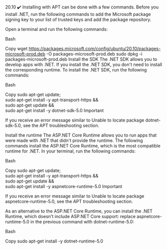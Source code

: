 20.10 ✔️
Installing with APT can be done with a few commands. Before you install .NET, run the following commands to add the Microsoft package signing key to your list of trusted keys and add the package repository.

Open a terminal and run the following commands:

Bash

Copy
wget https://packages.microsoft.com/config/ubuntu/20.10/packages-microsoft-prod.deb -O packages-microsoft-prod.deb
sudo dpkg -i packages-microsoft-prod.deb
Install the SDK
The .NET SDK allows you to develop apps with .NET. If you install the .NET SDK, you don't need to install the corresponding runtime. To install the .NET SDK, run the following commands:

Bash

Copy
sudo apt-get update; \
  sudo apt-get install -y apt-transport-https && \
  sudo apt-get update && \
  sudo apt-get install -y dotnet-sdk-5.0
 Important

If you receive an error message similar to Unable to locate package dotnet-sdk-5.0, see the APT troubleshooting section.

Install the runtime
The ASP.NET Core Runtime allows you to run apps that were made with .NET that didn't provide the runtime. The following commands install the ASP.NET Core Runtime, which is the most compatible runtime for .NET. In your terminal, run the following commands:

Bash

Copy
sudo apt-get update; \
  sudo apt-get install -y apt-transport-https && \
  sudo apt-get update && \
  sudo apt-get install -y aspnetcore-runtime-5.0
 Important

If you receive an error message similar to Unable to locate package aspnetcore-runtime-5.0, see the APT troubleshooting section.

As an alternative to the ASP.NET Core Runtime, you can install the .NET Runtime, which doesn't include ASP.NET Core support: replace aspnetcore-runtime-5.0 in the previous command with dotnet-runtime-5.0:

Bash

Copy
sudo apt-get install -y dotnet-runtime-5.0